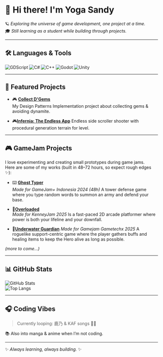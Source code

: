 # 👋 Hi there! I'm Yoga Sandy  

🪐 *Exploring the universe of game development, one project at a time.*  
🎓 *Still learning as a student while building through projects.*  

---

## 🛠️ Languages & Tools
![GDScript](https://img.shields.io/badge/-GDScript-478CBF?style=for-the-badge&logo=godot-engine&logoColor=white)
![C#](https://img.shields.io/badge/-C%23-239120?style=for-the-badge&logo=c-sharp&logoColor=white)
![C++](https://img.shields.io/badge/-C++-00599C?style=for-the-badge&logo=cplusplus&logoColor=white)
![Godot](https://img.shields.io/badge/-Godot-478CBF?style=for-the-badge&logo=godot-engine&logoColor=white)
![Unity](https://img.shields.io/badge/-Unity-000000?style=for-the-badge&logo=unity&logoColor=white)

---

## 🚀 Featured Projects
- 🎮 [**Collect D'Gems**](https://github.com/Sandy4j/Project-Akhir-Game-Design-Pattern)  
  My Design Patterns Implementation project about collecting gems & avoiding dynamite.

- 🎮[**Infernia: The Endless App**](https://github.com/Sandy4j/Gamecon)
Endless side scroller shooter with procedural generation terrain for level.

---
## 🎮 GameJam Projects
I love experimenting and creating small prototypes during game jams.  
Here are some of my works (built in 48–72 hours, so expect rough edges ✨):

- ⌨️ [**Ghost Typer**](https://github.com/Sandy4j/Gamejam-Plus-2024)  
*Made for GameJam+ Indonesia 2024 (48h)*
A tower defense game where you type random words to summon an army and defend your base.

- 💪[**Overloaded**](https://github.com/Sandy4j/kenneyJam)  
*Made for KenneyJam 2025*
Is a fast-paced 2D arcade platformer where power is both your lifeline and your downfall.

- 🌊[**Underwater Guardian**](https://github.com/Sandy4j/gj-gametech)
*Made for Gamejam Gametechx 2025*
A roguelike support-centric game where the player gathers buffs and healing items to keep the Hero alive as long as possible.
 
*(more to come...)*  

---

## 📊 GitHub Stats
![GitHub Stats](https://github-readme-stats.vercel.app/api?username=Sandy4j&show_icons=true&theme=tokyonight)  
![Top Langs](https://github-readme-stats.vercel.app/api/top-langs/?username=Sandy4j&layout=compact&theme=tokyonight)

---

## 🎧 Coding Vibes
> Currently looping: 鹿乃 & KAF songs 🌙🎶  

📚 Also into manga & anime when I’m not coding.  

---
✨ *Always learning, always building.* ✨